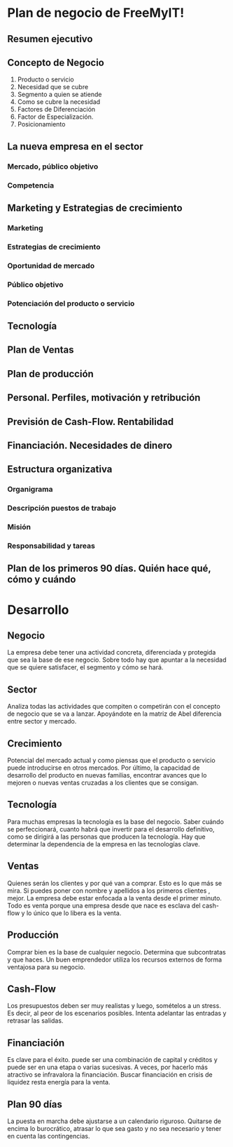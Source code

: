 # Plan de negocio de FreeMyIT!

## Resumen ejecutivo

## Concepto de Negocio

  1. Producto o servicio
  2. Necesidad que se cubre
  3. Segmento a quien se atiende
  4. Como se cubre la necesidad
  5. Factores de Diferenciación 
  6. Factor de Especialización.
  7. Posicionamiento

## La nueva empresa en el sector

### Mercado, público objetivo
### Competencia

## Marketing y Estrategias de crecimiento

### Marketing
### Estrategias de crecimiento
### Oportunidad de mercado
### Público objetivo
### Potenciación del producto o servicio

## Tecnología

## Plan de Ventas

## Plan de producción

## Personal. Perfiles, motivación y retribución

## Previsión de Cash-Flow. Rentabilidad

## Financiación. Necesidades de dinero

## Estructura organizativa

### Organigrama

### Descripción puestos de trabajo

### Misión

### Responsabilidad y tareas

## Plan de los primeros 90 días. Quién hace qué, cómo y cuándo

# Desarrollo

## Negocio

La empresa debe tener una actividad concreta, diferenciada y protegida que sea la base de ese negocio.  Sobre todo hay que apuntar a la necesidad que se quiere satisfacer, el segmento y cómo se hará.

## Sector

Analiza todas las actividades que compiten o competirán con el concepto de negocio que se va a lanzar. Apoyándote en la matriz de Abel diferencia entre sector y mercado.

## Crecimiento

Potencial del mercado actual y como piensas que el producto o servicio puede introducirse en otros mercados. Por último, la capacidad de desarrollo del producto en nuevas familias, encontrar avances que lo mejoren o nuevas ventas cruzadas a los clientes que se consigan.

## Tecnología

Para muchas empresas la tecnología es la base del negocio. Saber cuándo se perfeccionará, cuanto habrá que invertir para el desarrollo definitivo, como se dirigirá a las personas que producen la tecnología. Hay que determinar la dependencia de la empresa en las tecnologías clave.

## Ventas

Quienes serán los clientes y por qué van a comprar. Esto es lo que más se mira. Si puedes poner con nombre y apellidos a los primeros clientes , mejor. La empresa debe estar enfocada a la venta desde el primer minuto. Todo es venta porque una empresa desde que nace es esclava del cash-flow y lo único que lo libera es la venta.

## Producción

Comprar bien es la base de cualquier negocio. Determina que subcontratas y que haces. Un buen emprendedor utiliza los recursos externos de forma ventajosa para su negocio.

## Cash-Flow

Los presupuestos deben ser muy realistas y luego, somételos a un stress. Es decir, al peor de los escenarios posibles. Intenta adelantar las entradas y retrasar las salidas.

## Financiación

Es clave para el éxito. puede ser una combinación de capital y créditos y puede ser en una etapa o varias sucesivas. A veces, por hacerlo más atractivo se infravalora la financiación. Buscar financiación en crisis de liquidez resta energía para la venta.

## Plan  90 días

La puesta en marcha debe ajustarse a un calendario riguroso. Quitarse de encima lo burocrático, atrasar lo que sea gasto y no sea necesario y tener en cuenta las contingencias.
